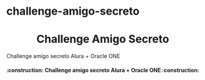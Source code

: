 # challenge-amigo-secreto
<h1 align="center"> Challenge Amigo Secreto </h1>

Challenge amigo secreto Alura + Oracle ONE

<h4 align="center">
:construction: Challenge amigo secreto Alura + Oracle ONE :construction:
</h4>
